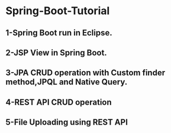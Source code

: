 # Spring-Boot-Tutorial
<h2>1-Spring Boot run in Eclipse.</h2>
<h2>2-JSP View in Spring Boot.</h2>
<h2>3-JPA CRUD operation with Custom finder method,JPQL and Native Query.</h2>
<h2>4-REST API CRUD operation</h2>
<h2>5-File Uploading using REST API</h2>
